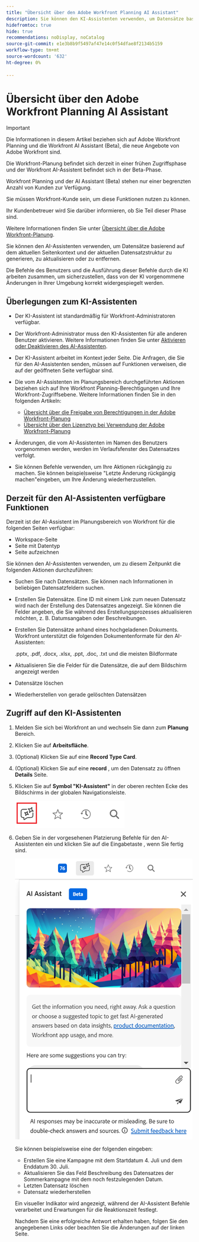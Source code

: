 ```yaml
---
title: "Übersicht über den Adobe Workfront Planning AI Assistant"
description: Sie können den KI-Assistenten verwenden, um Datensätze basierend auf dem aktuellen Seitenkontext und der aktuellen Datensatzstruktur zu generieren, zu aktualisieren oder zu entfernen. Die Befehle des Benutzers und die Ausführung dieser Befehle durch die KI arbeiten zusammen, um sicherzustellen, dass von der KI vorgenommene Änderungen in Ihrer Umgebung korrekt widergespiegelt werden.
hidefromtoc: true
hide: true
recommendations: noDisplay, noCatalog
source-git-commit: e1e3b8b9f5497af47e14c0f54dfae8f2134b5159
workflow-type: tm+mt
source-wordcount: '632'
ht-degree: 0%

---
```



# Übersicht über den Adobe Workfront Planning AI Assistant

<!-- update TOC and miniTOC when making this live-->

>[!IMPORTANT]
>
>Die Informationen in diesem Artikel beziehen sich auf Adobe Workfront Planning und die Workfront AI Assistant (Beta), die neue Angebote von Adobe Workfront sind.
>
>Die Workfront-Planung befindet sich derzeit in einer frühen Zugriffsphase und der Workfront AI-Assistent befindet sich in der Beta-Phase.
>
>Workfront Planning und der AI Assistant (Beta) stehen nur einer begrenzten Anzahl von Kunden zur Verfügung.
>
>Sie müssen Workfront-Kunde sein, um diese Funktionen nutzen zu können.
>
>Ihr Kundenbetreuer wird Sie darüber informieren, ob Sie Teil dieser Phase sind.
>
>Weitere Informationen finden Sie unter [Übersicht über die Adobe Workfront-Planung](/help/quicksilver/planning/general/planning-overview.md).

Sie können den AI-Assistenten verwenden, um Datensätze basierend auf dem aktuellen Seitenkontext und der aktuellen Datensatzstruktur zu generieren, zu aktualisieren oder zu entfernen.

Die Befehle des Benutzers und die Ausführung dieser Befehle durch die KI arbeiten zusammen, um sicherzustellen, dass von der KI vorgenommene Änderungen in Ihrer Umgebung korrekt widergespiegelt werden.

## Überlegungen zum KI-Assistenten

* Der KI-Assistent ist standardmäßig für Workfront-Administratoren verfügbar.

* Der Workfront-Administrator muss den KI-Assistenten für alle anderen Benutzer aktivieren. Weitere Informationen finden Sie unter [Aktivieren oder Deaktivieren des AI-Assistenten](/help/quicksilver/workfront-basics/ai-assistant/enable-or-disable-assistant.md).

* Der KI-Assistent arbeitet im Kontext jeder Seite. Die Anfragen, die Sie für den AI-Assistenten senden, müssen auf Funktionen verweisen, die auf der geöffneten Seite verfügbar sind.

* Die vom AI-Assistenten im Planungsbereich durchgeführten Aktionen beziehen sich auf Ihre Workfront Planning-Berechtigungen und Ihre Workfront-Zugriffsebene. Weitere Informationen finden Sie in den folgenden Artikeln:

   * [Übersicht über die Freigabe von Berechtigungen in der Adobe Workfront-Planung](/help/quicksilver/planning/access/sharing-permissions-overview.md)
   * [Übersicht über den Lizenztyp bei Verwendung der Adobe Workfront-Planung](/help/quicksilver/planning/access/license-type-overview.md)

* Änderungen, die vom AI-Assistenten im Namen des Benutzers vorgenommen werden, werden im Verlaufsfenster des Datensatzes verfolgt.

* Sie können Befehle verwenden, um Ihre Aktionen rückgängig zu machen. Sie können beispielsweise &quot;Letzte Änderung rückgängig machen&quot;eingeben, um Ihre Änderung wiederherzustellen.

## Derzeit für den AI-Assistenten verfügbare Funktionen

Derzeit ist der AI-Assistent im Planungsbereich von Workfront für die folgenden Seiten verfügbar:

* Workspace-Seite
* Seite mit Datentyp
* Seite aufzeichnen

Sie können den AI-Assistenten verwenden, um zu diesem Zeitpunkt die folgenden Aktionen durchzuführen:

* Suchen Sie nach Datensätzen. Sie können nach Informationen in beliebigen Datensatzfeldern suchen.
* Erstellen Sie Datensätze. Eine ID mit einem Link zum neuen Datensatz wird nach der Erstellung des Datensatzes angezeigt. Sie können die Felder angeben, die Sie während des Erstellungsprozesses aktualisieren möchten, z. B. Datumsangaben oder Beschreibungen.
* Erstellen Sie Datensätze anhand eines hochgeladenen Dokuments. Workfront unterstützt die folgenden Dokumentenformate für den AI-Assistenten:

  .pptx, .pdf, .docx, .xlsx, .ppt, .doc, .txt und die meisten Bildformate
* Aktualisieren Sie die Felder für die Datensätze, die auf dem Bildschirm angezeigt werden
* Datensätze löschen
* Wiederherstellen von gerade gelöschten Datensätzen

## Zugriff auf den KI-Assistenten

1. Melden Sie sich bei Workfront an und wechseln Sie dann zum **Planung** Bereich.

1. Klicken Sie auf **Arbeitsfläche**.

1. (Optional) Klicken Sie auf eine **Record Type Card**.

1. (Optional) Klicken Sie auf eine **record** , um den Datensatz zu öffnen **Details** Seite.

1. Klicken Sie auf **Symbol &quot;KI-Assistent&quot;** in der oberen rechten Ecke des Bildschirms in der globalen Navigationsleiste.

   ![](assets/ai-assistant-icon-highlighted.png)

1. Geben Sie in der vorgesehenen Platzierung Befehle für den AI-Assistenten ein und klicken Sie auf die Eingabetaste , wenn Sie fertig sind.

   ![](assets/ai-assistant-panel-with-empty-command-box.png)

   Sie können beispielsweise eine der folgenden eingeben:

   * Erstellen Sie eine Kampagne mit dem Startdatum 4. Juli und dem Enddatum 30. Juli.
   * Aktualisieren Sie das Feld Beschreibung des Datensatzes der Sommerkampagne mit dem noch festzulegenden Datum.
   * Letzten Datensatz löschen
   * Datensatz wiederherstellen

   Ein visueller Indikator wird angezeigt, während der AI-Assistent Befehle verarbeitet und Erwartungen für die Reaktionszeit festlegt.

   Nachdem Sie eine erfolgreiche Antwort erhalten haben, folgen Sie den angegebenen Links oder beachten Sie die Änderungen auf der linken Seite.
